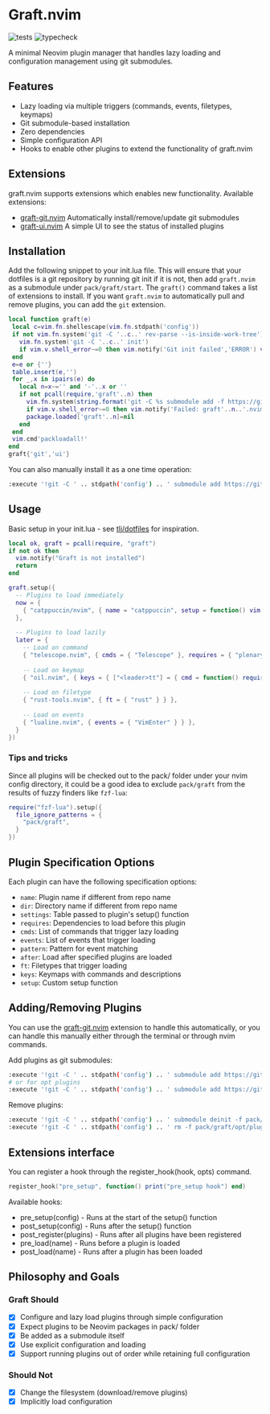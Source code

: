 # Graft.nvim

![tests](https://github.com/tlj/graft.nvim/actions/workflows/tests.yml/badge.svg)
![typecheck](https://github.com/tlj/graft.nvim/actions/workflows/typecheck.yml/badge.svg)

A minimal Neovim plugin manager that handles lazy loading and configuration management using git submodules.

## Features

- Lazy loading via multiple triggers (commands, events, filetypes, keymaps)
- Git submodule-based installation
- Zero dependencies
- Simple configuration API
- Hooks to enable other plugins to extend the functionality of graft.nvim

## Extensions

graft.nvim supports extensions which enables new functionality. Available extensions:

- [graft-git.nvim](https://github.com/tlj/graft-git.nvim) Automatically install/remove/update git submodules
- [graft-ui.nvim](https://github.com/tlj/graft-ui.nvim) A simple UI to see the status of installed plugins

## Installation

Add the following snippet to your init.lua file. This will ensure that your dotfiles is a git repository
by running git init if it is not, then add `graft.nvim` as a submodule under `pack/graft/start`. The
`graft()` command takes a list of extensions to install. If you want `graft.nvim` to automatically pull
and remove plugins, you can add the `git` extension.

```lua
local function graft(e)
 local c=vim.fn.shellescape(vim.fn.stdpath('config'))
 if not vim.fn.system('git -C '..c..' rev-parse --is-inside-work-tree'):match('^true') then
   vim.fn.system('git -C '..c..' init')
   if vim.v.shell_error~=0 then vim.notify('Git init failed','ERROR') vim.cmd('qa!') end
 end
 e=e or {''}
 table.insert(e,'')
 for _,x in ipairs(e) do
   local n=x~='' and '-'..x or ''
   if not pcall(require,'graft'..n) then
     vim.fn.system(string.format('git -C %s submodule add -f https://github.com/tlj/graft%s.nvim.git pack/graft/start/graft%s.nvim',c,n,n))
     if vim.v.shell_error~=0 then vim.notify('Failed: graft'..n..'.nvim','ERROR') vim.cmd('qa!') end
     package.loaded['graft'..n]=nil
   end
 end
 vim.cmd'packloadall!'
end
graft{'git','ui'}
```

You can also manually install it as a one time operation:

```bash
:execute '!git -C ' .. stdpath('config') .. ' submodule add https://github.com/tlj/graft.nvim pack/graft/start/graft.nvim'
```

## Usage

Basic setup in your init.lua - see [tlj/dotfiles](https://github.com/tlj/dotfiles/blob/master/nvim/dot-config/nvim/init.lua) for inspiration.

```lua
local ok, graft = pcall(require, "graft")
if not ok then
  vim.notify("Graft is not installed")
  return
end

graft.setup({
  -- Plugins to load immediately
  now = {
    { "catppuccin/nvim", { name = "catppuccin", setup = function() vim.cmd("colorscheme catppuccin-mocha") end } },
  },
  
  -- Plugins to load lazily
  later = {
    -- Load on command
    { "telescope.nvim", { cmds = { "Telescope" }, requires = { "plenary.nvim" } } },
    
    -- Load on keymap
    { "oil.nvim", { keys = { ["<leader>tt"] = { cmd = function() require("oil").open_float() end, desc = "Open Oil file browser" } } } },
    
    -- Load on filetype
    { "rust-tools.nvim", { ft = { "rust" } } },
    
    -- Load on events
    { "lualine.nvim", { events = { "VimEnter" } } },
  }
})
```

### Tips and tricks

Since all plugins will be checked out to the pack/ folder under your nvim config directory,
it could be a good idea to exclude `pack/graft` from the results of fuzzy finders like `fzf-lua`:

```lua
require("fzf-lua").setup({
  file_ignore_patterns = {
    "pack/graft",
  }
})
```

## Plugin Specification Options

Each plugin can have the following specification options:

- `name`: Plugin name if different from repo name
- `dir`: Directory name if different from repo name
- `settings`: Table passed to plugin's setup() function
- `requires`: Dependencies to load before this plugin
- `cmds`: List of commands that trigger lazy loading
- `events`: List of events that trigger loading
- `pattern`: Pattern for event matching
- `after`: Load after specified plugins are loaded
- `ft`: Filetypes that trigger loading
- `keys`: Keymaps with commands and descriptions
- `setup`: Custom setup function

## Adding/Removing Plugins

You can use the [graft-git.nvim](https://github.com/tlj/graft-git.nvim) extension to handle this automatically, or
you can handle this manually either through the terminal or through nvim commands.

Add plugins as git submodules:

```bash
:execute '!git -C ' .. stdpath('config') .. ' submodule add https://github.com/author/plugin pack/graft/start/plugin'
# or for opt plugins
:execute '!git -C ' .. stdpath('config') .. ' submodule add https://github.com/author/plugin pack/graft/opt/plugin'
```

Remove plugins:

```bash
:execute '!git -C ' .. stdpath('config') .. ' submodule deinit -f pack/graft/opt/plugin'
:execute '!git -C ' .. stdpath('config') .. ' rm -f pack/graft/opt/plugin'
```

## Extensions interface

You can register a hook through the register_hook(hook, opts) command.

```lua
register_hook("pre_setup", function() print("pre_setup hook") end)
```

Available hooks:

- pre_setup(config) - Runs at the start of the setup() function
- post_setup(config) - Runs after the setup() function
- post_register(plugins) - Runs after all plugins have been registered
- pre_load(name) - Runs before a plugin is loaded
- post_load(name) - Runs after a plugin has been loaded

## Philosophy and Goals

### Graft Should

- [x] Configure and lazy load plugins through simple configuration
- [x] Expect plugins to be Neovim packages in pack/ folder
- [x] Be added as a submodule itself
- [x] Use explicit configuration and loading
- [x] Support running plugins out of order while retaining full configuration

### Should Not

- [x] Change the filesystem (download/remove plugins)
- [x] Implicitly load configuration
